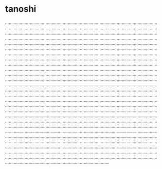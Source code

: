 # tanoshi
.........................................................................................................................................................................................................................................................................................................................................................................................................................................................................................................................................................................................................................................................................................................................................................................................................................................................................................................................................................................................................................................................................................................................................................................................................................................................................................................................................................................................................................................................................................................................................................................................................................................................................................................................................................................................................................................................................................................................................................................................................................................................................................................................................................................................................................................................................................................................................................................................................................................................................................................................................................................................................................................................................................................................................................................................................................................................................................................................................................................................................................................................................................................................................................................................................................................................................................................................................................................................................................................................................................................................................................................